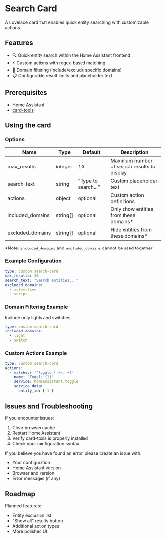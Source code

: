 # Search Card

A Lovelace card that enables quick entity searching with customizable actions.

## Features

- 🔍 Quick entity search within the Home Assistant frontend
- ⚡ Custom actions with regex-based matching
- 🎯 Domain filtering (include/exclude specific domains)
- 📋 Configurable result limits and placeholder text

## Prerequisites

- Home Assistant
- [card-tools](https://github.com/thomasloven/lovelace-card-tools)

## Using the card

### Options

| Name             | Type     | Default             | Description                                 |
| ---------------- | -------- | ------------------- | ------------------------------------------- |
| max_results      | integer  | 10                  | Maximum number of search results to display |
| search_text      | string   | "Type to search..." | Custom placeholder text                     |
| actions          | object   | optional            | Custom action definitions                   |
| included_domains | string[] | optional            | Only show entities from these domains\*     |
| excluded_domains | string[] | optional            | Hide entities from these domains\*          |

\*Note: `included_domains` and `excluded_domains` cannot be used together

### Example Configuration

```yaml
type: custom:search-card
max_results: 10
search_text: "Search entities..."
excluded_domains:
  - automation
  - script
```

### Domain Filtering Example

Include only lights and switches:

```yaml
type: custom:search-card
included_domains:
  - light
  - switch
```

### Custom Actions Example

```yaml
type: custom:search-card
actions:
  - matches: '^toggle (.+\..+)'
    name: "Toggle {1}"
    service: homeassistant.toggle
    service_data:
      entity_id: { 1 }
```

## Issues and Troubleshooting

If you encounter issues:

1. Clear browser cache
2. Restart Home Assistant
3. Verify card-tools is properly installed
4. Check your configuration syntax

If you believe you have found an error, please create an issue with:

- Your configuration
- Home Assistant version
- Browser and version
- Error messages (if any)

## Roadmap

Planned features:

- Entity exclusion list
- "Show all" results button
- Additional action types
- More polished UI
